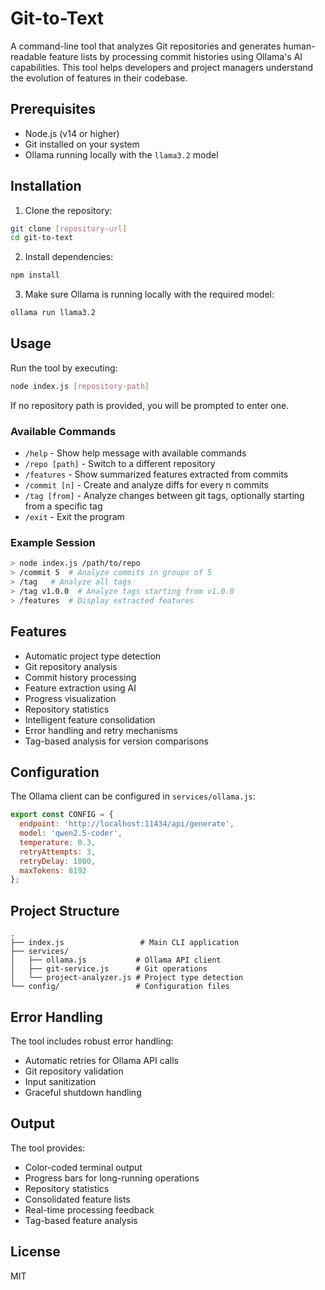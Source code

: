 # Git-to-Text

A command-line tool that analyzes Git repositories and generates human-readable feature lists by processing commit histories using Ollama's AI capabilities. This tool helps developers and project managers understand the evolution of features in their codebase.

## Prerequisites

- Node.js (v14 or higher)
- Git installed on your system
- Ollama running locally with the `llama3.2` model

## Installation

1. Clone the repository:
```bash
git clone [repository-url]
cd git-to-text
```

2. Install dependencies:
```bash
npm install
```

3. Make sure Ollama is running locally with the required model:
```bash
ollama run llama3.2
```

## Usage

Run the tool by executing:

```bash
node index.js [repository-path]
```

If no repository path is provided, you will be prompted to enter one.

### Available Commands

- `/help` - Show help message with available commands
- `/repo [path]` - Switch to a different repository
- `/features` - Show summarized features extracted from commits
- `/commit [n]` - Create and analyze diffs for every n commits
- `/tag [from]` - Analyze changes between git tags, optionally starting from a specific tag
- `/exit` - Exit the program

### Example Session

```bash
> node index.js /path/to/repo
> /commit 5  # Analyze commits in groups of 5
> /tag   # Analyze all tags
> /tag v1.0.0  # Analyze tags starting from v1.0.0
> /features  # Display extracted features
```

## Features

- Automatic project type detection
- Git repository analysis
- Commit history processing
- Feature extraction using AI
- Progress visualization
- Repository statistics
- Intelligent feature consolidation
- Error handling and retry mechanisms
- Tag-based analysis for version comparisons

## Configuration

The Ollama client can be configured in `services/ollama.js`:

```javascript
export const CONFIG = {
  endpoint: 'http://localhost:11434/api/generate',
  model: 'qwen2.5-coder',
  temperature: 0.3,
  retryAttempts: 3,
  retryDelay: 1000,
  maxTokens: 8192
};
```

## Project Structure

```
.
├── index.js                 # Main CLI application
├── services/
│   ├── ollama.js           # Ollama API client
│   ├── git-service.js      # Git operations
│   └── project-analyzer.js # Project type detection
└── config/                 # Configuration files
```

## Error Handling

The tool includes robust error handling:
- Automatic retries for Ollama API calls
- Git repository validation
- Input sanitization
- Graceful shutdown handling

## Output

The tool provides:
- Color-coded terminal output
- Progress bars for long-running operations
- Repository statistics
- Consolidated feature lists
- Real-time processing feedback
- Tag-based feature analysis

## License

MIT
